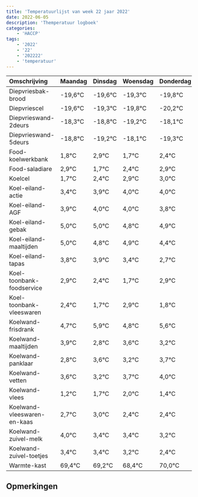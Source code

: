 ```yaml
---
title: 'Temperatuurlijst van week 22 jaar 2022'
date: 2022-06-05
description: 'Themperatuur logboek'
categories:
    - 'HACCP'
tags:
    - '2022'
    - '22'
    - '202222'
    - 'temperatuur'
---
```

|Omschrijving|Maandag|Dinsdag|Woensdag|Donderdag|Vrijdag|Zaterdag|Zondag|
|:---|:---|:---|:---|:---|:---|:---|:---|
|Diepvriesbak-brood|-19,6°C|-19,6°C|-19,3°C|-19,8°C|-20,2°C|-19,1°C|-20,3°C|
|Diepvriescel|-19,6°C|-19,3°C|-19,8°C|-20,2°C|-19,1°C|-20,3°C|-19,6°C|
|Diepvrieswand-2deurs|-18,3°C|-18,8°C|-19,2°C|-18,1°C|-19,3°C|-18,6°C|-18,1°C|
|Diepvrieswand-5deurs|-18,8°C|-19,2°C|-18,1°C|-19,3°C|-18,6°C|-18,1°C|-18,0°C|
|Food-koelwerkbank|1,8°C|2,9°C|1,7°C|2,4°C|2,9°C|3,0°C|3,0°C|
|Food-saladiare|2,9°C|1,7°C|2,4°C|2,9°C|3,0°C|3,0°C|2,8°C|
|Koelcel|1,7°C|2,4°C|2,9°C|3,0°C|3,0°C|2,8°C|2,9°C|
|Koel-eiland-actie|3,4°C|3,9°C|4,0°C|4,0°C|3,8°C|3,9°C|3,4°C|
|Koel-eiland-AGF|3,9°C|4,0°C|4,0°C|3,8°C|3,9°C|3,4°C|2,7°C|
|Koel-eiland-gebak|5,0°C|5,0°C|4,8°C|4,9°C|4,4°C|3,7°C|4,9°C|
|Koel-eiland-maaltijden|5,0°C|4,8°C|4,9°C|4,4°C|3,7°C|4,9°C|3,8°C|
|Koel-eiland-tapas|3,8°C|3,9°C|3,4°C|2,7°C|3,9°C|2,8°C|3,6°C|
|Koel-toonbank-foodservice|2,9°C|2,4°C|1,7°C|2,9°C|1,8°C|2,6°C|2,2°C|
|Koel-toonbank-vleeswaren|2,4°C|1,7°C|2,9°C|1,8°C|2,6°C|2,2°C|2,7°C|
|Koelwand-frisdrank|4,7°C|5,9°C|4,8°C|5,6°C|5,2°C|5,7°C|6,0°C|
|Koelwand-maaltijden|3,9°C|2,8°C|3,6°C|3,2°C|3,7°C|4,0°C|3,4°C|
|Koelwand-panklaar|2,8°C|3,6°C|3,2°C|3,7°C|4,0°C|3,4°C|3,4°C|
|Koelwand-vetten|3,6°C|3,2°C|3,7°C|4,0°C|3,4°C|3,4°C|3,2°C|
|Koelwand-vlees|1,2°C|1,7°C|2,0°C|1,4°C|1,4°C|1,2°C|0,4°C|
|Koelwand-vleeswaren-en-kaas|2,7°C|3,0°C|2,4°C|2,4°C|2,2°C|1,4°C|3,0°C|
|Koelwand-zuivel-melk|4,0°C|3,4°C|3,4°C|3,2°C|2,4°C|4,0°C|3,1°C|
|Koelwand-zuivel-toetjes|3,4°C|3,4°C|3,2°C|2,4°C|4,0°C|3,1°C|2,3°C|
|Warmte-kast|69,4°C|69,2°C|68,4°C|70,0°C|69,1°C|68,3°C|69,4°C|

## Opmerkingen


